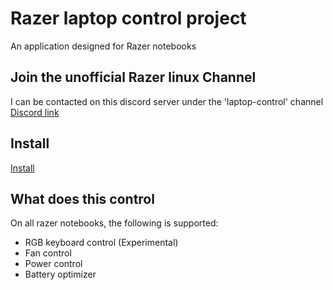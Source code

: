 # Razer laptop control project
An application designed for Razer notebooks

## Join the unofficial Razer linux Channel
I can be contacted on this discord server under the 'laptop-control' channel
[Discord link](https://discord.gg/GdHKf45)

## Install
[Install](razer_control_gui/README.md)

## What does this control
On all razer notebooks, the following is supported:
* RGB keyboard control (Experimental)
* Fan control
* Power control
* Battery optimizer
